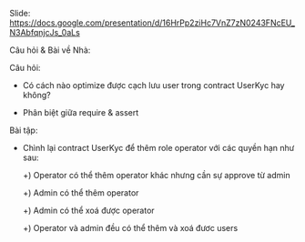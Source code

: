 Slide:
https://docs.google.com/presentation/d/16HrPp2ziHc7VnZ7zN0243FNcEU_N3AbfqnjcJs_0aLs


Câu hỏi & Bài về Nhà:

Câu hỏi:

- Có cách nào optimize được cạch lưu user trong contract UserKyc hay không?

- Phân biệt giữa require & assert

Bài tập:

- Chình lại contract UserKyc để thêm role operator với các quyền hạn như sau:

  +) Operator có thể thêm operator khác nhưng cần sự approve từ admin
  
  +) Admin có thể thêm operator
  
  +) Admin có thể xoá được operator
  
  +) Operator và admin đều có thể thêm và xoá đươc users
